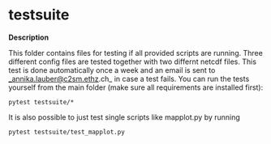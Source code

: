 # testsuite

**Description**

This folder contains files for testing if all provided scripts are running. Three different config files are tested together with two differnt netcdf files. This test is done automatically once a week and an email is sent to _annika.lauber@c2sm.ethz.ch_ in case a test fails. You can run the tests yourself from the main folder (make sure all requirements are installed first):

    pytest testsuite/*

It is also possible to just test single scripts like mapplot.py by running

    pytest testsuite/test_mapplot.py
